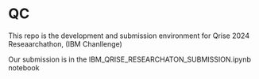 # QC
This repo is the development and submission environment for Qrise 2024 Reseaarchathon, (IBM Chanllenge)

Our submission is in the IBM_QRISE_RESEARCHATON_SUBMISSION.ipynb notebook
